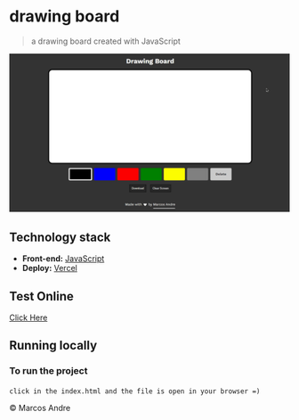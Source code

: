 # drawing board
> a drawing board created with JavaScript

<img src="assets/Project.gif" alt="gif">

## Technology stack

* **Front-end:** [JavaScript](https://www.javascript.com/)
* **Deploy:** [Vercel](https://vercel.com/)

## Test Online
[Click Here](https://draw-iamdevmarcos.vercel.app/)

## Running locally

### To run the project
`click in the index.html and the file is open in your browser =)`


© Marcos Andre